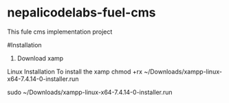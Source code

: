 # nepalicodelabs-fuel-cms
This fule cms implementation project

#Installation 
1. Download xamp

Linux Installation
To install the xamp 
chmod +rx ~/Downloads/xampp-linux-x64-7.4.14-0-installer.run 

sudo ~/Downloads/xampp-linux-x64-7.4.14-0-installer.run




